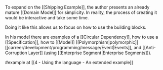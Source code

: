 To expand on the [[Shipping Example]], the author presents an already mature [[Domain Model]] for simplicity. In reality, the process of creating it would be interactive and take some time.

Doing it like this allows us to focus on how to use the building blocks.

In his model there are examples of a [[Circular Dependency]], how to use a [[Specification]], how to [[Model]] [[Polymorphism|polymorphic]] [[carreer/development/programming/message/Event|Events]], and [[Anti-Corruption Layer]] (using [[Enterprise Segment|Enterprise Segments]]).

#example at [[4 - Using the language - An extended example]]

